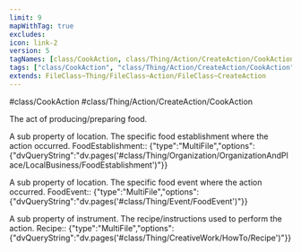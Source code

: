 ```yaml
---
limit: 9
mapWithTag: true
excludes:
icon: link-2
version: 5
tagNames: [class/CookAction, class/Thing/Action/CreateAction/CookAction, schema-org/CookAction]
tags: ["class/CookAction", "class/Thing/Action/CreateAction/CookAction"]
extends: FileClass~Thing/FileClass~Action/FileClass~CreateAction
---
```


#class/CookAction
#class/Thing/Action/CreateAction/CookAction


The act of producing/preparing food.


A sub property of location. The specific food establishment where the action occurred.
FoodEstablishment:: {"type":"MultiFile","options":{"dvQueryString":"dv.pages('#class/Thing/Organization/OrganizationAndPlace/LocalBusiness/FoodEstablishment')"}}

A sub property of location. The specific food event where the action occurred.
FoodEvent:: {"type":"MultiFile","options":{"dvQueryString":"dv.pages('#class/Thing/Event/FoodEvent')"}}

A sub property of instrument. The recipe/instructions used to perform the action.
Recipe:: {"type":"MultiFile","options":{"dvQueryString":"dv.pages('#class/Thing/CreativeWork/HowTo/Recipe')"}}
